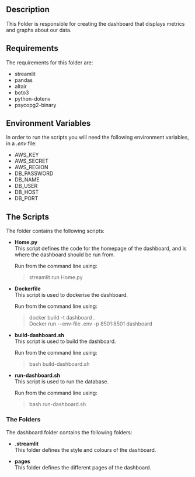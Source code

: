 ## Description

This Folder is responsible for creating the dashboard that displays metrics and graphs about our data.


## Requirements
The requirements for this folder are:
- streamlit
- pandas
- altair
- boto3
- python-dotenv
- psycopg2-binary



## Environment Variables
In order to run the scripts you will need the following environment variables, in a *.env* file:


- AWS_KEY
- AWS_SECRET
- AWS_REGION
- DB_PASSWORD
- DB_NAME
- DB_USER
- DB_HOST
- DB_PORT


## The Scripts
The folder contains the following scripts:

- **Home.py**  
This script defines the code for the homepage of the dashboard, and is where the dashboard should be run from.  

   Run from the command line using: 
  >streamlit run Home.py
  
- **Dockerfile**  
This script is used to dockerise the dashboard.  
  
  Run from the command line using: 
  >docker build -t dashboard .   
  >Docker run --env-file .env  -p 8501:8501 dashboard


- **build-dashboard.sh**  
This script is used to build the dashboard.  
  
  Run from the command line using: 
  >bash build-dashboard.sh
  
- **run-dashboard.sh**  
This script is used to run the database.  
  
  Run from the command line using:
  >bash run-dashboard.sh



### The Folders
The dashboard folder contains the following folders:

- **.streamlit**  
This folder defines the style and colours of the dashboard.  


  
- **pages**  
This folder defines the different pages of the dashboard.